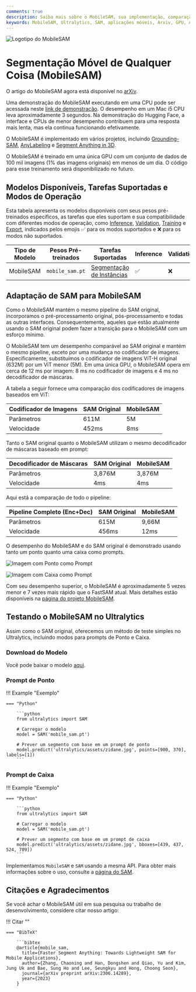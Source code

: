 ```yaml
---
comments: true
description: Saiba mais sobre o MobileSAM, sua implementação, comparação com o SAM original e como baixá-lo e testá-lo no framework Ultralytics. Melhore suas aplicações móveis hoje.
keywords: MobileSAM, Ultralytics, SAM, aplicações móveis, Arxiv, GPU, API, codificador de imagens, decodificador de máscaras, download do modelo, método de teste
---
```


![Logotipo do MobileSAM](https://github.com/ChaoningZhang/MobileSAM/blob/master/assets/logo2.png?raw=true)

# Segmentação Móvel de Qualquer Coisa (MobileSAM)

O artigo do MobileSAM agora está disponível no [arXiv](https://arxiv.org/pdf/2306.14289.pdf).

Uma demonstração do MobileSAM executando em uma CPU pode ser acessada neste [link de demonstração](https://huggingface.co/spaces/dhkim2810/MobileSAM). O desempenho em um Mac i5 CPU leva aproximadamente 3 segundos. Na demonstração do Hugging Face, a interface e CPUs de menor desempenho contribuem para uma resposta mais lenta, mas ela continua funcionando efetivamente.

O MobileSAM é implementado em vários projetos, incluindo [Grounding-SAM](https://github.com/IDEA-Research/Grounded-Segment-Anything), [AnyLabeling](https://github.com/vietanhdev/anylabeling) e [Segment Anything in 3D](https://github.com/Jumpat/SegmentAnythingin3D).

O MobileSAM é treinado em uma única GPU com um conjunto de dados de 100 mil imagens (1% das imagens originais) em menos de um dia. O código para esse treinamento será disponibilizado no futuro.

## Modelos Disponíveis, Tarefas Suportadas e Modos de Operação

Esta tabela apresenta os modelos disponíveis com seus pesos pré-treinados específicos, as tarefas que eles suportam e sua compatibilidade com diferentes modos de operação, como [Inference](../modes/predict.md), [Validation](../modes/val.md), [Training](../modes/train.md) e [Export](../modes/export.md), indicados pelos emojis ✅ para os modos suportados e ❌ para os modos não suportados.

| Tipo de Modelo | Pesos Pré-treinados | Tarefas Suportadas                               | Inference | Validation | Training | Export |
|----------------|---------------------|--------------------------------------------------|-----------|------------|----------|--------|
| MobileSAM      | `mobile_sam.pt`     | [Segmentação de Instâncias](../tasks/segment.md) | ✅         | ❌          | ❌        | ✅      |

## Adaptação de SAM para MobileSAM

Como o MobileSAM mantém o mesmo pipeline do SAM original, incorporamos o pré-processamento original, pós-processamento e todas as outras interfaces. Consequentemente, aqueles que estão atualmente usando o SAM original podem fazer a transição para o MobileSAM com um esforço mínimo.

O MobileSAM tem um desempenho comparável ao SAM original e mantém o mesmo pipeline, exceto por uma mudança no codificador de imagens. Especificamente, substituímos o codificador de imagens ViT-H original (632M) por um ViT menor (5M). Em uma única GPU, o MobileSAM opera em cerca de 12 ms por imagem: 8 ms no codificador de imagens e 4 ms no decodificador de máscaras.

A tabela a seguir fornece uma comparação dos codificadores de imagens baseados em ViT:

| Codificador de Imagens | SAM Original | MobileSAM |
|------------------------|--------------|-----------|
| Parâmetros             | 611M         | 5M        |
| Velocidade             | 452ms        | 8ms       |

Tanto o SAM original quanto o MobileSAM utilizam o mesmo decodificador de máscaras baseado em prompt:

| Decodificador de Máscaras | SAM Original | MobileSAM |
|---------------------------|--------------|-----------|
| Parâmetros                | 3,876M       | 3,876M    |
| Velocidade                | 4ms          | 4ms       |

Aqui está a comparação de todo o pipeline:

| Pipeline Completo (Enc+Dec) | SAM Original | MobileSAM |
|-----------------------------|--------------|-----------|
| Parâmetros                  | 615M         | 9,66M     |
| Velocidade                  | 456ms        | 12ms      |

O desempenho do MobileSAM e do SAM original é demonstrado usando tanto um ponto quanto uma caixa como prompts.

![Imagem com Ponto como Prompt](https://raw.githubusercontent.com/ChaoningZhang/MobileSAM/master/assets/mask_box.jpg?raw=true)

![Imagem com Caixa como Prompt](https://raw.githubusercontent.com/ChaoningZhang/MobileSAM/master/assets/mask_box.jpg?raw=true)

Com seu desempenho superior, o MobileSAM é aproximadamente 5 vezes menor e 7 vezes mais rápido que o FastSAM atual. Mais detalhes estão disponíveis na [página do projeto MobileSAM](https://github.com/ChaoningZhang/MobileSAM).

## Testando o MobileSAM no Ultralytics

Assim como o SAM original, oferecemos um método de teste simples no Ultralytics, incluindo modos para prompts de Ponto e Caixa.

### Download do Modelo

Você pode baixar o modelo [aqui](https://github.com/ChaoningZhang/MobileSAM/blob/master/weights/mobile_sam.pt).

### Prompt de Ponto

!!! Example "Exemplo"

    === "Python"

        ```python
        from ultralytics import SAM

        # Carregar o modelo
        model = SAM('mobile_sam.pt')

        # Prever um segmento com base em um prompt de ponto
        model.predict('ultralytics/assets/zidane.jpg', points=[900, 370], labels=[1])
        ```

### Prompt de Caixa

!!! Example "Exemplo"

    === "Python"

        ```python
        from ultralytics import SAM

        # Carregar o modelo
        model = SAM('mobile_sam.pt')

        # Prever um segmento com base em um prompt de caixa
        model.predict('ultralytics/assets/zidane.jpg', bboxes=[439, 437, 524, 709])
        ```

Implementamos `MobileSAM` e `SAM` usando a mesma API. Para obter mais informações sobre o uso, consulte a [página do SAM](sam.md).

## Citações e Agradecimentos

Se você achar o MobileSAM útil em sua pesquisa ou trabalho de desenvolvimento, considere citar nosso artigo:

!!! Citar ""

    === "BibTeX"

        ```bibtex
        @article{mobile_sam,
          title={Faster Segment Anything: Towards Lightweight SAM for Mobile Applications},
          author={Zhang, Chaoning and Han, Dongshen and Qiao, Yu and Kim, Jung Uk and Bae, Sung Ho and Lee, Seungkyu and Hong, Choong Seon},
          journal={arXiv preprint arXiv:2306.14289},
          year={2023}
        }
